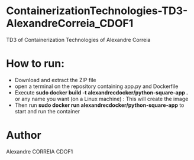# ContainerizationTechnologies-TD3-AlexandreCorreia_CDOF1
TD3 of Containerization Technologies of Alexandre Correia

# How to run:

- Download and extract the ZIP file
- open a terminal on the repository containing app.py and Dockerfile
- Execute **sudo docker build -t alexandrecdocker/python-square-app .** or any name you want (on a Linux machine) : This will create the image
- Then run **sudo docker run alexandrecdocker/python-square-app** to start and run the container


# Author

Alexandre CORREIA CDOF1
